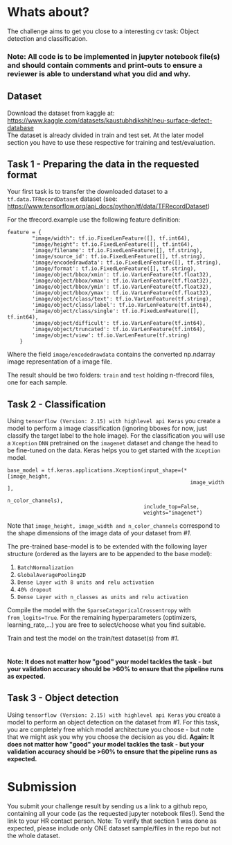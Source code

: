 # Whats about?
The challenge aims to get you close to a interesting cv task: Object detection and classification.
<h3>Note: All code is to be implemented in jupyter notebook file(s) and should contain comments and print-outs to ensure a reviewer is able to understand what you did and why.</h3>

## Dataset
Download the dataset from kaggle at: https://www.kaggle.com/datasets/kaustubhdikshit/neu-surface-defect-database <br>
The dataset is already divided in train and test set. At the later model section you have to use these respective for training and test/evaluation.

## Task 1 - Preparing the data in the requested format
Your first task is to transfer the downloaded dataset to a <code>tf.data.TFRecordDataset</code> dataset (see: https://www.tensorflow.org/api_docs/python/tf/data/TFRecordDataset)

For the tfrecord.example use the following feature definition:
````
feature = {
        "image/width": tf.io.FixedLenFeature([], tf.int64),
        "image/height": tf.io.FixedLenFeature([], tf.int64),
        'image/filename': tf.io.FixedLenFeature([], tf.string),
        'image/source_id': tf.io.FixedLenFeature([], tf.string),
        'image/encodedrawdata': tf.io.FixedLenFeature([], tf.string),
        'image/format': tf.io.FixedLenFeature([], tf.string),
        'image/object/bbox/xmin': tf.io.VarLenFeature(tf.float32),
        'image/object/bbox/xmax': tf.io.VarLenFeature(tf.float32),
        'image/object/bbox/ymin': tf.io.VarLenFeature(tf.float32),
        'image/object/bbox/ymax': tf.io.VarLenFeature(tf.float32),
        'image/object/class/text': tf.io.VarLenFeature(tf.string),
        'image/object/class/label': tf.io.VarLenFeature(tf.int64),
        'image/object/class/single': tf.io.FixedLenFeature([], tf.int64),
        'image/object/difficult': tf.io.VarLenFeature(tf.int64),
        'image/object/truncated': tf.io.VarLenFeature(tf.int64),
        'image/object/view': tf.io.VarLenFeature(tf.string)
    }
````
Where the field `image/encodedrawdata` contains the converted np.ndarray image representation of a image file.

The result should be two folders: `train` and `test` holding n-tfrecord files, one for each sample.

## Task 2 - Classification
Using `tensorflow (Version: 2.15) with highlevel api Keras` you create a model to perform a image classification (ignoring bboxes for now, just classify the target label to the hole image).
For the classification you will use a `Xception` `DNN` pretrained on the `imagenet` dataset and change the head to be fine-tuned on the data.
Keras helps you to get started with the `Xception` model.
```
base_model = tf.keras.applications.Xception(input_shape=(*[image_height,
                                                           image_width ],
                                                           n_color_channels),
                                            include_top=False,
                                            weights="imagenet")
```
Note that `image_height, image_width and n_color_channels` correspond to the shape dimensions of the image data of your dataset from *#1*.

The pre-trained base-model is to be extended with the following layer structure (ordered as the layers are to be appended to the base model):
<ol>
  <li><code>BatchNormalization</code></li>
  <li><code>GlobalAveragePooling2D</code></li>
  <li><code>Dense Layer with 8 units and relu activation</code></li>
  <li><code>40% dropout</code></li>
  <li><code>Dense Layer with n_classes as units and relu activation</code></li>
</ol>
Compile the model with the <code>SparseCategoricalCrossentropy</code> with <code>from_logits=True</code>.
For the remaining hyperparameters (optimizers, learning_rate,...) you are free to select/choose what you find suitable.

Train and test the model on the train/test dataset(s) from *#1*.<br><br>
<h4>Note: It does not matter how "good" your model tackles the task - but your validation accuracy should be >60% to ensure that the pipeline runs as expected.</h4>

## Task 3 - Object detection
Using `tensorflow (Version: 2.15) with highlevel api Keras` you create a model to perform an object detection on the dataset from *#1*.
For this task, you are completely free which model architecture you choose - but note that we might ask you why you choose the decision as you did.
<strong>Again: It does not matter how "good" your model tackles the task - but your validation accuracy should be >60% to ensure that the pipeline runs as expected.</strong>

# Submission
You submit your challenge result by sending us a link to a github repo, containing all your code (as the requested jupyter notebook files!). Send the link to your HR contact person. Note: To verify that section 1 was done as expected, please include only ONE dataset sample/files in the repo but not the whole dataset.